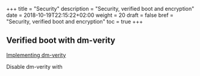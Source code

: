 +++
title = "Security"
description = "Security, verified boot and encryption"
date = 2018-10-19T22:15:22+02:00
weight = 20
draft = false
bref = "Security, verified boot and encryption"
toc = true
+++

## Verified boot with dm-verity
[Implementing dm-verity](https://source.android.com/security/verifiedboot/dm-verity)

Disable dm-verity with
